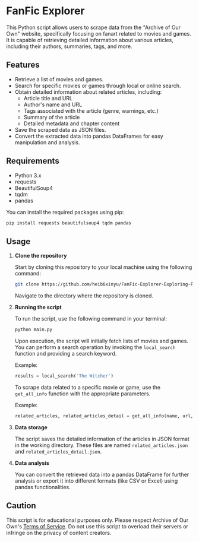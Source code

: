 # FanFic Explorer

This Python script allows users to scrape data from the "Archive of Our Own" website, specifically focusing on fanart related to movies and games. It is capable of retrieving detailed information about various articles, including their authors, summaries, tags, and more.

## Features

- Retrieve a list of movies and games.
- Search for specific movies or games through local or online search.
- Obtain detailed information about related articles, including:
  - Article title and URL
  - Author's name and URL
  - Tags associated with the article (genre, warnings, etc.)
  - Summary of the article
  - Detailed metadata and chapter content
- Save the scraped data as JSON files.
- Convert the extracted data into pandas DataFrames for easy manipulation and analysis.

## Requirements

- Python 3.x
- requests
- BeautifulSoup4
- tqdm
- pandas

You can install the required packages using pip:

```bash
pip install requests beautifulsoup4 tqdm pandas
```

## Usage

1. **Clone the repository**

   Start by cloning this repository to your local machine using the following command:

   ```bash
   git clone https://github.com/heib6xinyu/FanFic-Explorer-Exploring-Fan-Fiction-Works-from-AO3.git
   ```

   Navigate to the directory where the repository is cloned.

2. **Running the script**

   To run the script, use the following command in your terminal:

   ```bash
   python main.py
   ```

   Upon execution, the script will initially fetch lists of movies and games. You can perform a search operation by invoking the `local_search` function and providing a search keyword.

   Example:
   ```python
   results = local_search('The Witcher')
   ```

   To scrape data related to a specific movie or game, use the `get_all_info` function with the appropriate parameters.

   Example:
   ```python
   related_articles, related_articles_detail = get_all_info(name, url, num)
   ```

3. **Data storage**

   The script saves the detailed information of the articles in JSON format in the working directory. These files are named `related_articles.json` and `related_articles_detail.json`.

4. **Data analysis**

   You can convert the retrieved data into a pandas DataFrame for further analysis or export it into different formats (like CSV or Excel) using pandas functionalities.

## Caution

This script is for educational purposes only. Please respect Archive of Our Own's [Terms of Service](https://archiveofourown.org/tos). Do not use this script to overload their servers or infringe on the privacy of content creators.

